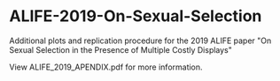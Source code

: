 # ALIFE-2019-On-Sexual-Selection
Additional plots and replication procedure for the 2019 ALIFE paper "On Sexual Selection in the Presence of Multiple Costly Displays"

View ALIFE_2019_APENDIX.pdf for more information.

